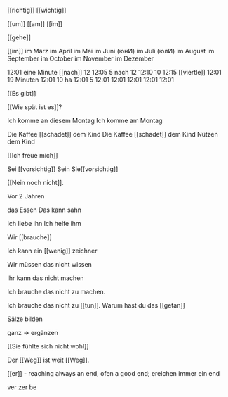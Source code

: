 [[richtig]]
[[wichtig]] 


[[um]] [[am]] [[im]]


[[gehe]] 

[[im]] 
im März
im April 
im Mai
im Juni (юнИ)
im Juli (юлИ)
im August
im September
im October
im November
im Dezember



12:01 eine Minute [[nach]] 12
12:05 5                  nach 12
12:10 10
12:15 [[viertle]]
12:01 19 Minuten
12:01 10 ha
12:01 5 
12:01
12:01
12:01
12:01
12:01



[[Es gibt]] 


[[Wie spät ist es]]?

Ich komme an diesem Montag 
Ich komme am Montag 

Die Kaffee [[schadet]] dem Kind
Die Kaffee [[schadet]] dem Kind
Nützen dem Kind


[[Ich freue mich]]

Sei [[vorsichtig]] 
Sein Sie[[vorsichtig]] 


[[Nein noch nicht]].

Vor 2 Jahren 

das Essen 
Das kann sahn 

Ich liebe ihn 
Ich helfe ihm 

Wir [[brauche]] 

Ich kann ein [[wenig]] zeichner

Wir müssen das nicht wissen

Ihr kann das nicht machen

Ich brauche das nicht zu machen.


Ich brauche das nicht zu [[tun]].
Warum hast du das [[getan]]

Sälze bilden 


ganz -> ergänzen

[[Sie fühlte sich nicht wohl]]

Der [[Weg]] ist weit [[Weg]].


[[er]] - reaching always an end, ofen a good end; 
ereichen immer ein end

ver 
zer
be 
